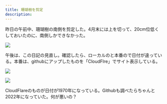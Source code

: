 ```yaml
---
title: 珊瑚樹を剪定
description: 
---
```


昨日の午前中、珊瑚樹の南側を剪定した。4月末には上を切って、20cm位低くしておいたのに、南側しかできなかった。

![](/img/2022-05-05.jpg)

午後は、この日記の見直し。確認したら、ローカルのと本番ので日付が違っている。本番は、githubにアップしたものを「CloudFlre」でサイト表示している。

![](/img/Localhostの表示.jpg)

![](/img/CloudFlareの表示.jpg)

CloudFlareのものが日付が1970年になっている。Githubも調べたらちゃんと2022年になっていた。何が悪いの？
